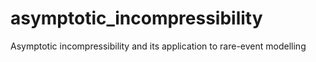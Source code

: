 # asymptotic_incompressibility
Asymptotic incompressibility and its application to rare-event modelling 
